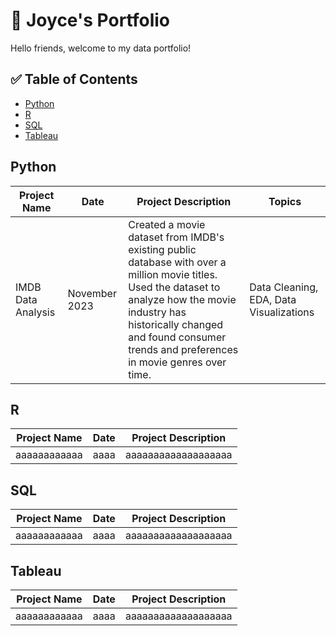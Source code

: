 # 📖 Joyce's Portfolio

Hello friends, welcome to my data portfolio! 

## ✅ Table of Contents
- [Python]()
- [R]()
- [SQL]()
- [Tableau]()

## Python

|Project Name|Date|Project Description|Topics|
|------------|----|-------------------|------|
|IMDB Data Analysis|November 2023|Created a movie dataset from IMDB's existing public database with over a million movie titles. Used the dataset to analyze how the movie industry has historically changed and found consumer trends and preferences in movie genres over time.|Data Cleaning, EDA, Data Visualizations|

## R

|Project Name|Date|Project Description|
|------------|----|-------------------|
|aaaaaaaaaaaa|aaaa|aaaaaaaaaaaaaaaaaaa|

## SQL

|Project Name|Date|Project Description|
|------------|----|-------------------|
|aaaaaaaaaaaa|aaaa|aaaaaaaaaaaaaaaaaaa|

## Tableau

|Project Name|Date|Project Description|
|------------|----|-------------------|
|aaaaaaaaaaaa|aaaa|aaaaaaaaaaaaaaaaaaa|

